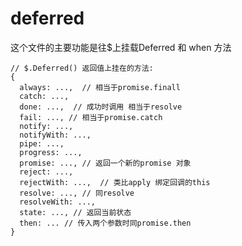 # deferred

这个文件的主要功能是往$上挂载Deferred 和 when 方法

    // $.Deferred() 返回值上挂在的方法:
    {
      always: ...,  // 相当于promise.finall
      catch: ...,  
      done: ...,  // 成功时调用 相当于resolve
      fail: ..., // 相当于promise.catch
      notify: ..., 
      notifyWith: ...,
      pipe: ...,
      progress: ...,
      promise: ..., // 返回一个新的promise 对象
      reject: ...,
      rejectWith: ...,  // 类比apply 绑定回调的this
      resolve: ..., // 同resolve
      resolveWith: ...,
      state: ..., // 返回当前状态
      then: ... // 传入两个参数时同promise.then
    }
